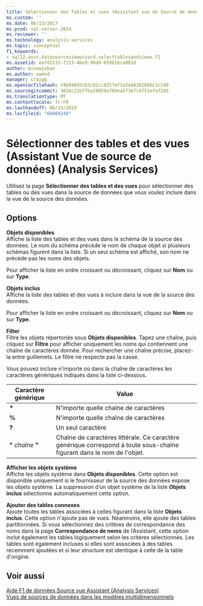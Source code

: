 ```yaml
---
title: Sélectionner des Tables et vues (Assistant vue de Source de données) (Analysis Services) | Microsoft Docs
ms.custom: ''
ms.date: 06/13/2017
ms.prod: sql-server-2014
ms.reviewer: ''
ms.technology: analysis-services
ms.topic: conceptual
f1_keywords:
- sql12.asvs.datasourceviewwizard.selecttablesandviews.f1
ms.assetid: ea7d1232-f213-46e9-90d9-0fd616ca003d
author: minewiskan
ms.author: owend
manager: craigg
ms.openlocfilehash: f4b940d5cb3c91cc8257ef1a3e6828286bc1c240
ms.sourcegitcommit: 3026c22b7fba19059a769ea5f367c4f51efaf286
ms.translationtype: MT
ms.contentlocale: fr-FR
ms.lasthandoff: 06/15/2019
ms.locfileid: "66069248"
---
```

# <a name="select-tables-and-views-data-source-view-wizard-analysis-services"></a>Sélectionner des tables et des vues (Assistant Vue de source de données) (Analysis Services)
  Utilisez la page **Sélectionner des tables et des vues** pour sélectionner des tables ou des vues dans la source de données que vous voulez inclure dans la vue de la source des données.  
  
## <a name="options"></a>Options  
 **Objets disponibles**  
 Affiche la liste des tables et des vues dans le schéma de la source des données. Le nom du schéma précède le nom de chaque objet si plusieurs schémas figurent dans la liste. Si un seul schéma est affiché, son nom ne précède pas les noms des objets.  
  
 Pour afficher la liste en ordre croissant ou décroissant, cliquez sur **Nom** ou sur **Type**.  
  
 **Objets inclus**  
 Affiche la liste des tables et des vues à inclure dans la vue de la source des données.  
  
 Pour afficher la liste en ordre croissant ou décroissant, cliquez sur **Nom** ou sur **Type**.  
  
 **Filter**  
 Filtre les objets répertoriés sous **Objets disponibles**. Tapez une chaîne, puis cliquez sur **Filtre** pour afficher uniquement les noms qui contiennent une chaîne de caractères donnée. Pour rechercher une chaîne précise, placez-la entre guillemets. Le filtre ne respecte pas la casse.  
  
 Vous pouvez inclure n'importe où dans la chaîne de caractères les caractères génériques indiqués dans la liste ci-dessous.  
  
|Caractère générique|Value|  
|------------------------|-----------|  
|**\***|N'importe quelle chaîne de caractères|  
|**%**|N'importe quelle chaîne de caractères|  
|**?**|Un seul caractère|  
|**"** *chaîne* **"**|Chaîne de caractères littérale. Ce caractère générique correspond à toute sous-chaîne figurant dans le nom de l'objet.|  
  
 **Afficher les objets système**  
 Affiche les objets système dans **Objets disponibles**. Cette option est disponible uniquement si le fournisseur de la source des données expose les objets système. La suppression d’un objet système de la liste **Objets inclus** sélectionne automatiquement cette option.  
  
 **Ajouter des tables connexes**  
 Ajoute toutes les tables associées à celles figurant dans la liste **Objets inclus**. Cette option n'ajoute pas de vues. Néanmoins, elle ajoute des tables partitionnées. Si vous sélectionnez des critères de correspondance des noms dans la page **Correspondance de noms** de l’Assistant, cette option inclut également les tables logiquement selon les critères sélectionnés. Les tables sont également incluses si elles sont associées à des tables récemment ajoutées et si leur structure est identique à celle de la table d'origine.  
  
## <a name="see-also"></a>Voir aussi  
 [Aide F1 de données Source vue Assistant &#40;Analysis Services&#41;](data-source-view-wizard-f1-help-analysis-services.md)   
 [Vues de sources de données dans les modèles multidimensionnels](multidimensional-models/data-source-views-in-multidimensional-models.md)  
  
  
